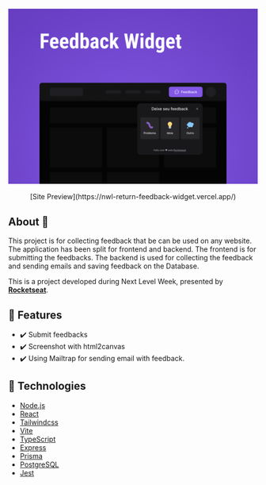 <p align="center">
  <img alt="Next Level Week #8" src=".github/capa.png" />
</p>

<div align="center">
[Site Preview](https://nwl-return-feedback-widget.vercel.app/)
</div>

## About :checkered_flag:

This project is for collecting feedback that be can be used on any website.
The application has been split for frontend and backend.
The frontend is for submitting the feedbacks.
The backend is used for collecting the feedback and sending emails and saving feedback on the Database.

This is a project developed during Next Level Week, presented by **[Rocketseat](https://www.rocketseat.com.br)**.

## 🎯 Features

- ✔️ Submit feedbacks
- ✔️ Screenshot with html2canvas
- ✔️ Using Mailtrap for sending email with feedback.

## 🧪 Technologies

- [Node.js](https://nodejs.org)
- [React](https://reactjs.org)
- [Tailwindcss](https://tailwindcss.com)
- [Vite](https://vitejs.dev)
- [TypeScript](https://www.typescriptlang.org)
- [Express](https://expressjs.com)
- [Prisma](https://www.prisma.io)
- [PostgreSQL](https://www.postgresql.org)
- [Jest](https://jestjs.io)
